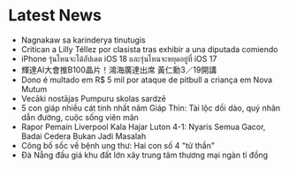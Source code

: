 # Latest News
-  Nagnakaw sa karinderya tinutugis
-  Critican a Lilly Téllez por clasista tras exhibir a una diputada comiendo
-  iPhone รุ่นไหนจะได้อัปเดต iOS 18 และรุ่นไหนจะหยุดอยู่ที่ iOS 17
-  輝達AI大會推B100晶片！鴻海廣達出席 黃仁勳3／19開講
-  Dono é multado em R$ 5 mil por ataque de pitbull a criança em Nova Mutum
-  Vecāki nostājas Pumpuru skolas sardzē
-  5 con giáp nhiều cát tinh nhất năm Giáp Thìn: Tài lộc dồi dào, quý nhân dẫn đường, cuộc sống viên mãn
-  Rapor Pemain Liverpool Kala Hajar Luton 4-1: Nyaris Semua Gacor, Badai Cedera Bukan Jadi Masalah
-  Công bố sốc về bệnh ung thư: Hai con số 4 "tử thần"
-  Đà Nẵng đấu giá khu đất lớn xây trung tâm thương mại ngàn tỉ đồng
